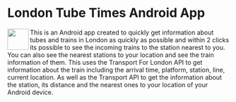 # London Tube Times Android App

<a href="url"><img src="http://miteyan.com/img/Apps/train3.png" align="left" height="48" width="48" ></a>


This is an Android app created to quickly get information about tubes and trains in London
              as quickly as possible and within 2 clicks its possible to see the incoming trains to the station nearest to you. You can also see the nearest stations to your location and see the train information of them. This uses the Transport For London API to get information about the train including the arrival time, platform, station, line, current location. As well as the Transport API to get the information about the station, its distance and the nearest ones to your location of your Android device. 
